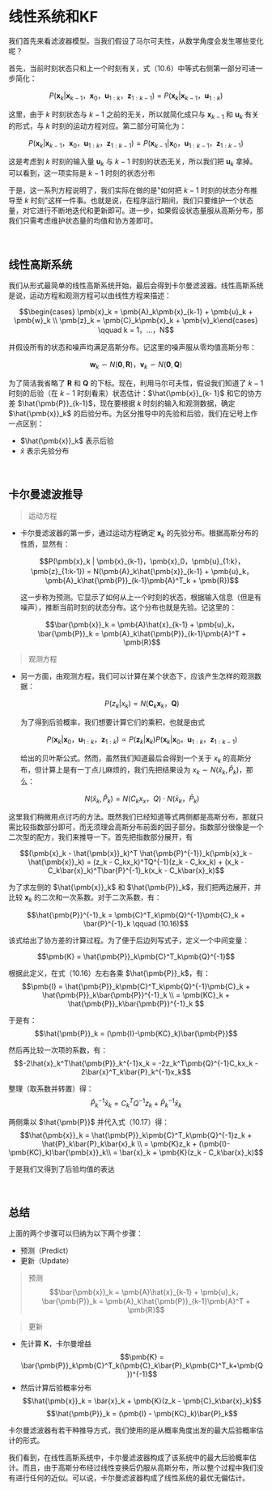 &emsp;
# 线性系统和KF
我们首先来看滤波器模型。当我们假设了马尔可夫性，从数学角度会发生哪些变化呢？

首先，当前时刻状态只和上一个时刻有关，式（10.6）中等式右侧第一部分可进一步简化：

$$P(\pmb{x}_k | \pmb{x}_{k-1}，\pmb{x}_0，\pmb{u}_{1:k}，\pmb{z}_{1:k-1}) = P(\pmb{x}_k | \pmb{x}_{k-1}，\pmb{u}_{1:k})$$

这里，由于 $k$ 时刻状态与 $k - 1$ 之前的无关，所以就简化成只与 $\pmb{x}_{k-1}$ 和 $\pmb{u}_k$ 有关的形式，与 $k$ 时刻的运动方程对应。第二部分可简化为：

$$P(\pmb{x}_k | \pmb{x}_{k-1}，\pmb{x}_0，\pmb{u}_{1:k}，\pmb{z}_{1:k-1}) = 
P(\pmb{x}_{k-1} | \pmb{x}_0，\pmb{u}_{1:k-1}，\pmb{z}_{1:k-1})$$

这是考虑到 $k$ 时刻的输入量 $\pmb{u}_k$ 与 $k - 1$ 时刻的状态无关，所以我们把 $\pmb{u}_k$ 拿掉。可以看到，这一项实际是 $k - 1$ 时刻的状态分布

于是，这一系列方程说明了，我们实际在做的是"如何把 $k - 1$ 时刻的状态分布推导至 $k$ 时刻"这样一件事。也就是说，在程序运行期间，我们只要维护一个状态量，对它进行不断地迭代和更新即可。进一步，如果假设状态量服从高斯分布，那我们只需考虑维护状态量的均值和协方差即可。

&emsp;
## 线性高斯系统
我们从形式最简单的线性高斯系统开始，最后会得到卡尔曼滤波器。线性高斯系统是说，运动方程和观测方程可以由线性方程来描述：

$$\begin{cases} \pmb{x}_k = \pmb{A}_k\pmb{x}_{k-1} + \pmb{u}_k + \pmb{w}_k \\
\pmb{z}_k = \pmb{C}_k\pmb{x}_k + \pmb{v}_k\end{cases}
\qquad k = 1，...，N$$

并假设所有的状态和噪声均满足高斯分布。记这里的噪声服从零均值高斯分布：

$$\pmb{w}_k \backsim N(\pmb{0}, \pmb{R})，\pmb{v}_k \backsim N(\pmb{0}, \pmb{Q})$$

为了简洁我省略了 $\pmb{R}$ 和 $\pmb{Q}$ 的下标。现在，利用马尔可夫性，假设我们知道了 $k - 1$ 时刻的后验（在 $k - 1$ 时刻看来）状态估计：$\hat{\pmb{x}}_{k- 1}$ 和它的协方差 $\hat{\pmb{P}}_{k-1}$，现在要根据 $k$ 时刻的输入和观测数据，确定 $\hat{\pmb{x}}_k$ 的后验分布。为区分推导中的先验和后验，我们在记号上作一点区别：
- $\hat{\pmb{x}}_k$ 表示后验
- $\bar{x}$ 表示先验分布

&emsp;
## 卡尔曼滤波推导
>运动方程
- 卡尔曼滤波器的第一步，通过运动方程确定 $\pmb{x}_k$ 的先验分布。根据高斯分布的性质，显然有：

    $$P(\pmb{x}_k | \pmb{x}_{k-1}，\pmb{x}_0，\pmb{u}_{1:k}，\pmb{z}_{1:k-1}) = N(\pmb{A}_k\hat{\pmb{x}}_{k-1} + \pmb{u}_k，\pmb{A}_k\hat{\pmb{P}}_{k-1}\pmb{A}^T_k + \pmb{R})$$

    这一步称为预测。它显示了如何从上一个时刻的状态，根据输入信息（但是有噪声），推断当前时刻的状态分布。这个分布也就是先验。记这里的：

    $$\bar{\pmb{x}}_k = \pmb{A}\hat{x}_{k-1} + \pmb{u}_k，\bar{\pmb{P}}_k = \pmb{A}_k\hat{\pmb{P}}_{k-1}\pmb{A}^T + \pmb{R}$$

>观测方程
- 另一方面，由观测方程，我们可以计算在某个状态下，应该产生怎样的观测数据：

    $$P(z_k | x_k) = N(\pmb{C}_k\pmb{x}_k，\pmb{Q})$$

    为了得到后验概率，我们想要计算它们的乘积，也就是由式

    $$P(\pmb{x}_k | \pmb{x}_0，\pmb{u}_{1:k}，\pmb{z}_{1:k}) ∝ P(\pmb{z}_k | \pmb{x}_k) P(\pmb{x}_k | \pmb{x}_0，\pmb{u}_{1:k}，\pmb{z}_{1:k-1})$$

    给出的贝叶斯公式。然而，虽然我们知道最后会得到一个关于 $x_k$ 的高斯分布，但计算上是有一丁点儿麻烦的，我们先把结果设为 $x_k ∼ N(\hat{x}_k, \hat{P}_k)$，那么：

    $$N(\hat{x}_k, \hat{P}_k) = N(C_kx_x，Q)\cdot N(\bar{x}_k，\bar{P}_k)$$

这里我们稍微用点讨巧的方法。既然我们已经知道等式两侧都是高斯分布，那就只需比较指数部分即可，而无须理会高斯分布前面的因子部分。指数部分很像是一个二次型的配方，我们来推导一下。首先把指数部分展开，有

$$(\pmb{x}_k - \hat{\pmb{x}}_k)^T \hat{\pmb{P}^{-1}}_k(\pmb{x}_k - \hat{\pmb{x}}_k) = 
(z_k - C_kx_k)^TQ^{-1}(z_k - C_kx_k) + 
(x_k - C_k\bar{x}_k)^T\bar{P}^{-1}_k(x_k - C_k\bar{x}_k)$$

为了求左侧的 $\hat{\pmb{x}}_k$ 和 $\hat{\pmb{P}}_k$，我们把两边展开，并比较 $\pmb{x}_k$ 的二次和一次系数。对于二次系数，有：

$$\hat{\pmb{P}}^{-1}_k = \pmb{C}^T_k\pmb{Q}^{-1}\pmb{C}_k + \bar{P}^{-1}_k \qquad (10.16)$$

该式给出了协方差的计算过程。为了便于后边列写式子，定义一个中间变量：

$$\pmb{K} = \hat{\pmb{P}}_k\pmb{C}^T_k\pmb{Q}^{-1}$$

根据此定义，在式（10.16）左右各乘 $\hat{\pmb{P}}_k$，有：
$$\pmb{I} = \hat{\pmb{P}}_k\pmb{C}^T_k\pmb{Q}^{-1}\pmb{C}_k + \hat{\pmb{P}}_k\bar{\pmb{P}}^{-1}_k  \\
= \pmb{KC}_k + \hat{\pmb{P}}_k\bar{\pmb{P}}^{-1}_k $$

于是有：
$$\hat{\pmb{P}}_k = (\pmb{I}-\pmb{KC}_k)\bar{\pmb{P}}$$

然后再比较一次项的系数，有：
$$-2\hat{x}_k^T\hat{\pmb{P}}_k^{-1}x_k = -2z_k^T\pmb{Q}^{-1}C_kx_k - 2\bar{x}^T_k\bar{P}_k^{-1}x_k$$

整理（取系数并转置）得：
$$\hat{P}_k^{-1}\hat{x}_k = C^T_kQ^{-1}z_k + \bar{P}_k^{-1}\bar{x}_k$$

两侧乘以 $\hat{\pmb{P}}$ 并代入式（10.17）得：
$$\hat{\pmb{x}}_k = \hat{\pmb{P}}_k\pmb{C}^T_k\pmb{Q}^{-1}z_k + \hat{P}_k\bar{P}_k\bar{x}_k \\
= \pmb{K}z_k + (\pmb{I}-\pmb{KC}_k)\bar{\pmb{x}}_k\\
= \bar{x}_k + \pmb{K}(z_k - C_k\bar{x}_k)$$

于是我们又得到了后验均值的表达

&emsp;
## 总结
上面的两个步骤可以归纳为以下两个步骤：
- 预测（Predict）
- 更新（Update）


>预测
$$\bar{\pmb{x}}_k = \pmb{A}\hat{x}_{k-1} + \pmb{u}_k，\bar{\pmb{P}}_k = \pmb{A}_k\hat{\pmb{P}}_{k-1}\pmb{A}^T + \pmb{R}$$

>更新
- 先计算 $\pmb{K}$，卡尔曼增益
$$\pmb{K} = \bar{\pmb{P}}_k\pmb{C}^T_k(\pmb{C}_k\bar{P}_k\pmb{C}^T_k+\pmb{Q})^{-1}$$
- 然后计算后验概率分布
$$\hat{\pmb{x}}_k = \bar{x}_k + \pmb{K}(z_k - \pmb{C}_k\bar{x}_k)$$
$$\hat{\pmb{P}}_k = (\pmb{I} - \pmb{KC}_k)\bar{P}_k$$

卡尔曼滤波器有若干种推导方式，我们使用的是从概率角度出发的最大后验概率估计的形式。

我们看到，在线性高斯系统中，卡尔曼滤波器构成了该系统中的最大后验概率估计。而且，由于高斯分布经过线性变换后仍服从高斯分布，所以整个过程中我们没有进行任何的近似。可以说，卡尔曼滤波器构成了线性系统的最优无偏估计。